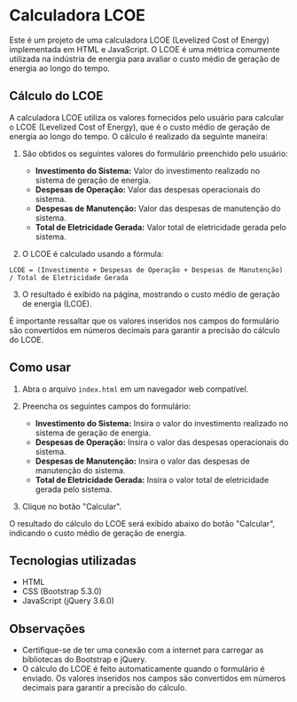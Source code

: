 # Calculadora LCOE

Este é um projeto de uma calculadora LCOE (Levelized Cost of Energy) implementada em HTML e JavaScript. O LCOE é uma métrica comumente utilizada na indústria de energia para avaliar o custo médio de geração de energia ao longo do tempo.

## Cálculo do LCOE

A calculadora LCOE utiliza os valores fornecidos pelo usuário para calcular o LCOE (Levelized Cost of Energy), que é o custo médio de geração de energia ao longo do tempo. O cálculo é realizado da seguinte maneira:

1. São obtidos os seguintes valores do formulário preenchido pelo usuário:
   - **Investimento do Sistema:** Valor do investimento realizado no sistema de geração de energia.
   - **Despesas de Operação:** Valor das despesas operacionais do sistema.
   - **Despesas de Manutenção:** Valor das despesas de manutenção do sistema.
   - **Total de Eletricidade Gerada:** Valor total de eletricidade gerada pelo sistema.

2. O LCOE é calculado usando a fórmula:
```
LCOE = (Investimento + Despesas de Operação + Despesas de Manutenção) / Total de Eletricidade Gerada
```
3. O resultado é exibido na página, mostrando o custo médio de geração de energia (LCOE).

É importante ressaltar que os valores inseridos nos campos do formulário são convertidos em números decimais para garantir a precisão do cálculo do LCOE.

## Como usar

1. Abra o arquivo `index.html` em um navegador web compatível.
2. Preencha os seguintes campos do formulário:

   - **Investimento do Sistema:** Insira o valor do investimento realizado no sistema de geração de energia.
   - **Despesas de Operação:** Insira o valor das despesas operacionais do sistema.
   - **Despesas de Manutenção:** Insira o valor das despesas de manutenção do sistema.
   - **Total de Eletricidade Gerada:** Insira o valor total de eletricidade gerada pelo sistema.

3. Clique no botão "Calcular".

O resultado do cálculo do LCOE será exibido abaixo do botão "Calcular", indicando o custo médio de geração de energia.

## Tecnologias utilizadas

- HTML
- CSS (Bootstrap 5.3.0)
- JavaScript (jQuery 3.6.0)

## Observações

- Certifique-se de ter uma conexão com a internet para carregar as bibliotecas do Bootstrap e jQuery.
- O cálculo do LCOE é feito automaticamente quando o formulário é enviado. Os valores inseridos nos campos são convertidos em números decimais para garantir a precisão do cálculo.
